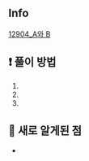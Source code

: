 ## Info
<a href="https://www.acmicpc.net/problem/12904" rel="nofollow">12904_A와 B</a>

## ❗ 풀이 방법
1. 
2. 
3. 

## 🙂 새로 알게된 점

* 

